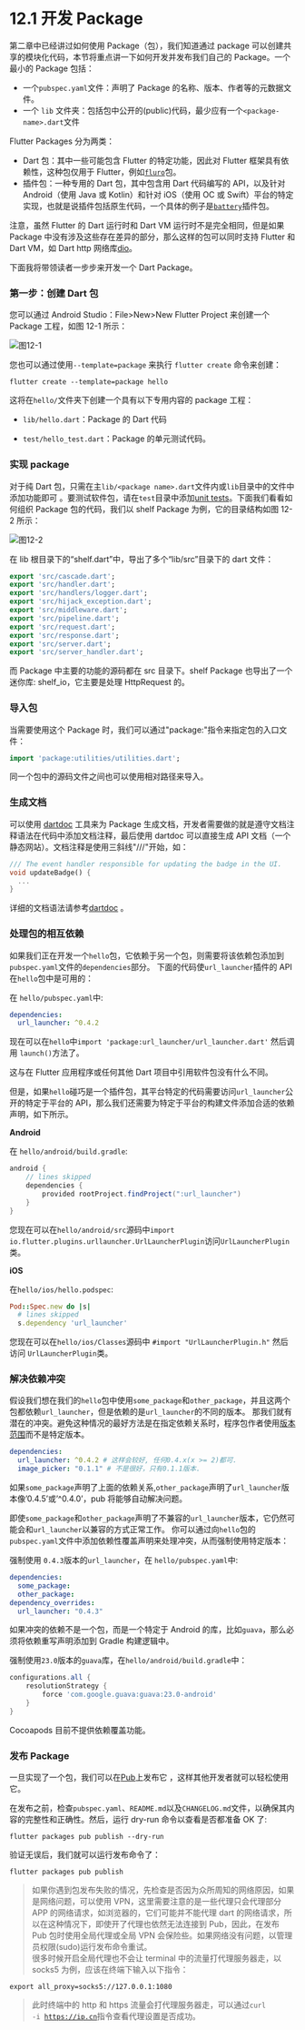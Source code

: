 # 12.1 开发 Package

第二章中已经讲过如何使用 Package（包），我们知道通过 package 可以创建共享的模块化代码，本节将重点讲一下如何开发并发布我们自己的 Package。一个最小的 Package 包括：

- 一个`pubspec.yaml`文件：声明了 Package 的名称、版本、作者等的元数据文件。
- 一个 `lib` 文件夹：包括包中公开的(public)代码，最少应有一个`<package-name>.dart`文件

Flutter Packages 分为两类：

- Dart 包：其中一些可能包含 Flutter 的特定功能，因此对 Flutter 框架具有依赖性，这种包仅用于 Flutter，例如[`fluro`](https://pub.dartlang.org/packages/fluro)包。
- 插件包：一种专用的 Dart 包，其中包含用 Dart 代码编写的 API，以及针对 Android（使用 Java 或 Kotlin）和针对 iOS（使用 OC 或 Swift）平台的特定实现，也就是说插件包括原生代码，一个具体的例子是[`battery`](https://pub.dartlang.org/packages/battery)插件包。

注意，虽然 Flutter 的 Dart 运行时和 Dart VM 运行时不是完全相同，但是如果 Package 中没有涉及这些存在差异的部分，那么这样的包可以同时支持 Flutter 和 Dart VM，如 Dart http 网络库[dio](https://github.com/flutterchina/dio)。

下面我将带领读者一步步来开发一个 Dart Package。

### 第一步：创建 Dart 包

您可以通过 Android Studio：File>New>New Flutter Project 来创建一个 Package 工程，如图 12-1 所示：

![图12-1](../imgs/12-1.png)

您也可以通过使用`--template=package` 来执行 `flutter create` 命令来创建：

```shell
flutter create --template=package hello
```

这将在`hello/`文件夹下创建一个具有以下专用内容的 package 工程：

- `lib/hello.dart`：Package 的 Dart 代码

- `test/hello_test.dart`：Package 的单元测试代码。

### 实现 package

对于纯 Dart 包，只需在主`lib/<package name>.dart`文件内或`lib`目录中的文件中添加功能即可 。要测试软件包，请在`test`目录中添加[unit tests](https://flutter.io/testing/#unit-testing)。下面我们看看如何组织 Package 包的代码，我们以 shelf Package 为例，它的目录结构如图 12-2 所示：

![图12-2](../imgs/12-2.png)

在 lib 根目录下的“shelf.dart”中，导出了多个“lib/src”目录下的 dart 文件：

```dart
export 'src/cascade.dart';
export 'src/handler.dart';
export 'src/handlers/logger.dart';
export 'src/hijack_exception.dart';
export 'src/middleware.dart';
export 'src/pipeline.dart';
export 'src/request.dart';
export 'src/response.dart';
export 'src/server.dart';
export 'src/server_handler.dart';
```

而 Package 中主要的功能的源码都在 src 目录下。shelf Package 也导出了一个迷你库: shelf_io，它主要是处理 HttpRequest 的。

### **导入包**

当需要使用这个 Package 时，我们可以通过"package:"指令来指定包的入口文件：

```dart
import 'package:utilities/utilities.dart';
```

同一个包中的源码文件之间也可以使用相对路径来导入。

### 生成文档

可以使用 [dartdoc](https://github.com/dart-lang/dartdoc#dartdoc) 工具来为 Package 生成文档，开发者需要做的就是遵守文档注释语法在代码中添加文档注释，最后使用 dartdoc 可以直接生成 API 文档（一个静态网站）。文档注释是使用三斜线"///"开始，如：

```dart
/// The event handler responsible for updating the badge in the UI.
void updateBadge() {
  ...
}
```

详细的文档语法请参考[dartdoc](https://github.com/dart-lang/dartdoc#dartdoc) 。

### 处理包的相互依赖

如果我们正在开发一个`hello`包，它依赖于另一个包，则需要将该依赖包添加到`pubspec.yaml`文件的`dependencies`部分。 下面的代码使`url_launcher`插件的 API 在`hello`包中是可用的：

在 `hello/pubspec.yaml`中:

```yaml
dependencies:
  url_launcher: ^0.4.2
```

现在可以在`hello`中`import 'package:url_launcher/url_launcher.dart'` 然后调用 `launch()`方法了。

这与在 Flutter 应用程序或任何其他 Dart 项目中引用软件包没有什么不同。

但是，如果`hello`碰巧是一个插件包，其平台特定的代码需要访问`url_launcher`公开的特定于平台的 API，那么我们还需要为特定于平台的构建文件添加合适的依赖声明，如下所示。

**Android**

在 `hello/android/build.gradle`:

```groovy
android {
    // lines skipped
    dependencies {
        provided rootProject.findProject(":url_launcher")
    }
}
```

您现在可以在`hello/android/src`源码中`import io.flutter.plugins.urllauncher.UrlLauncherPlugin`访问`UrlLauncherPlugin`类。

**iOS**

在`hello/ios/hello.podspec`:

```ruby
Pod::Spec.new do |s|
  # lines skipped
  s.dependency 'url_launcher'
```

您现在可以在`hello/ios/Classes`源码中 `#import "UrlLauncherPlugin.h"` 然后访问 `UrlLauncherPlugin`类。

### 解决依赖冲突

假设我们想在我们的`hello`包中使用`some_package`和`other_package`，并且这两个包都依赖`url_launcher`，但是依赖的是`url_launcher`的不同的版本。 那我们就有潜在的冲突。避免这种情况的最好方法是在指定依赖关系时，程序包作者使用[版本范围](https://www.dartlang.org/tools/pub/dependencies#version-constraints)而不是特定版本。

```yaml
dependencies:
  url_launcher: ^0.4.2 # 这样会较好, 任何0.4.x(x >= 2)都可.
  image_picker: "0.1.1" # 不是很好，只有0.1.1版本.
```

如果`some_package`声明了上面的依赖关系,`other_package`声明了`url_launcher`版本像’0.4.5’或’^0.4.0’，pub 将能够自动解决问题。

即使`some_package`和`other_package`声明了不兼容的`url_launcher`版本，它仍然可能会和`url_launcher`以兼容的方式正常工作。 你可以通过向`hello`包的`pubspec.yaml`文件中添加依赖性覆盖声明来处理冲突，从而强制使用特定版本：

强制使用 `0.4.3`版本的`url_launcher`，在 `hello/pubspec.yaml`中:

```yaml
dependencies:
  some_package:
  other_package:
dependency_overrides:
  url_launcher: "0.4.3"
```

如果冲突的依赖不是一个包，而是一个特定于 Android 的库，比如`guava`，那么必须将依赖重写声明添加到 Gradle 构建逻辑中。

强制使用`23.0`版本的`guava`库，在`hello/android/build.gradle`中：

```groovy
configurations.all {
    resolutionStrategy {
        force 'com.google.guava:guava:23.0-android'
    }
}
```

Cocoapods 目前不提供依赖覆盖功能。

### 发布 Package

一旦实现了一个包，我们可以在[Pub](https://pub.dartlang.org/)上发布它 ，这样其他开发者就可以轻松使用它。

在发布之前，检查`pubspec.yaml`、`README.md`以及`CHANGELOG.md`文件，以确保其内容的完整性和正确性。然后，运行 dry-run 命令以查看是否都准备 OK 了:

```shell
flutter packages pub publish --dry-run
```

验证无误后，我们就可以运行发布命令了：

```shell
flutter packages pub publish
```

> 如果你遇到包发布失败的情况，先检查是否因为众所周知的网络原因，如果是网络问题，可以使用 VPN，这里需要注意的是一些代理只会代理部分 APP 的网络请求，如浏览器的，它们可能并不能代理 dart 的网络请求，所以在这种情况下，即使开了代理也依然无法连接到 Pub，因此，在发布 Pub 包时使用全局代理或全局 VPN 会保险些。如果网络没有问题，以管理员权限(sudo)运行发布命令重试。  
> 很多时候开启全局代理也不会让 terminal 中的流量打代理服务器走，以 socks5 为例，应该在终端下输入以下指令：

```shell
export all_proxy=socks5://127.0.0.1:1080
```

> 此时终端中的 http 和 https 流量会打代理服务器走，可以通过<code>curl -i https://ip.cn</code>指令查看代理设置是否成功。
